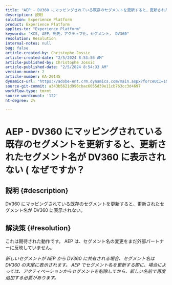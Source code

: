 ```yaml
---
title: "AEP - DV360 にマッピングされている既存のセグメントを更新すると、更新されたセグメント名が DV360 に表示されない — なぜ？"
description: 説明
solution: Experience Platform
product: Experience Platform
applies-to: "Experience Platform"
keywords: "KCS, AEP，宛先，アクティブ化，セグメント， DV360"
resolution: Resolution
internal-notes: null
bug: false
article-created-by: Christophe Jossic
article-created-date: "2/5/2024 8:53:56 AM"
article-published-by: Christophe Jossic
article-published-date: "2/5/2024 8:54:33 AM"
version-number: 2
article-number: KA-20145
dynamics-url: "https://adobe-ent.crm.dynamics.com/main.aspx?forceUCI=1&pagetype=entityrecord&etn=knowledgearticle&id=b7b6ca14-04c4-ee11-9079-6045bd0065b6"
source-git-commit: a343b5621d996cbac6055d39e11cb763cc3d4697
workflow-type: tm+mt
source-wordcount: '122'
ht-degree: 2%

---
```


# AEP - DV360 にマッピングされている既存のセグメントを更新すると、更新されたセグメント名が DV360 に表示されない ( なぜですか？

## 説明 {#description}

DV360 にマッピングされている既存のセグメントを更新すると、更新されたセグメント名が DV360 に表示されない。

## 解決策 {#resolution}


これは期待された動作です。 AEP は、セグメント名の変更をまだ外部パートナーに反映していません。



*新しいセグメントが AEP から DV360 に共有される場合、セグメント名は DV360 の末尾に表示されます。 AEP でセグメント名を更新する際に、場合によっては、アクティベーションからセグメントを削除してから、新しい名前で再度追加する必要があります。*
